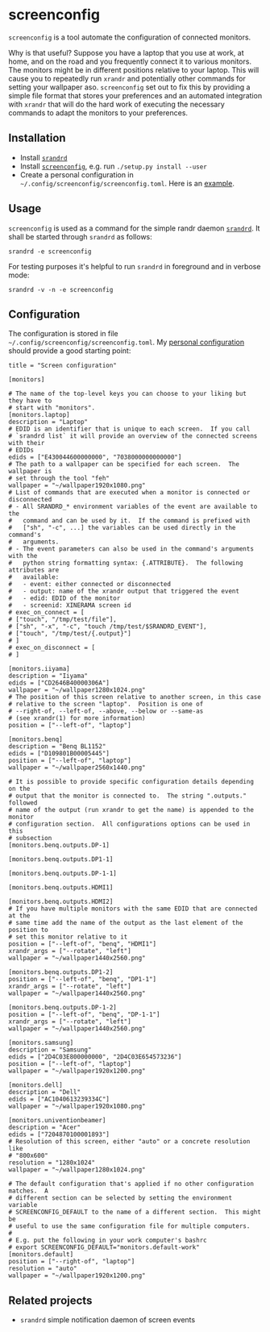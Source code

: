 # screenconfig

`screenconfig` is a tool automate the configuration of connected
monitors.

Why is that useful?  Suppose you have a laptop that you use at work, at
home, and on the road and you frequently connect it to various
monitors.  The monitors might be in different positions relative to your
laptop.  This will cause you to repeatedly run `xrandr` and potentially
other commands for setting your wallpaper aso.
`screenconfig` set out to fix this by providing a simple file format
that stores your preferences and an automated integration with `xrandr`
that will do the hard work of executing the necessary commands to
adapt the monitors to your preferences.

## Installation

* Install [`srandrd`](https://github.com/jceb/srandrd)
* Install [`screenconfig`](https://github.com/jceb/screenconfig), e.g.
  run `./setup.py install --user`
* Create a personal configuration in
  `~/.config/screenconfig/screenconfig.toml`.  Here is an
  [example](https://github.com/jceb/screenconfig/screenconfig/screenconfig.toml).

## Usage

`screenconfig` is used as a command for the simple randr daemon
[`srandrd`](https://github.com/jceb/srandrd).  It shall be started
through `srandrd` as follows:

    srandrd -e screenconfig

For testing purposes it's helpful to run `srandrd` in foreground and in
verbose mode:

    srandrd -v -n -e screenconfig

## Configuration

The configuration is stored in file
`~/.config/screenconfig/screenconfig.toml`.  My [personal
configuration](screenconfig.toml) should provide a good starting
point:

    title = "Screen configuration"

    [monitors]

    # The name of the top-level keys you can choose to your liking but they have to
    # start with "monitors".
    [monitors.laptop]
    description = "Laptop"
    # EDID is an identifier that is unique to each screen.  If you call
    # `srandrd list` it will provide an overview of the connected screens with their
    # EDIDs
    edids = ["E430044600000000", "7038000000000000"]
    # The path to a wallpaper can be specified for each screen.  The wallpaper is
    # set through the tool "feh"
    wallpaper = "~/wallpaper1920x1080.png"
    # List of commands that are executed when a monitor is connected or disconnected
    # - All SRANDRD_* environment variables of the event are available to the
    #   command and can be used by it.  If the command is prefixed with
    #   ["sh", "-c", ...] the variables can be used directly in the command's
    #   arguments.
    # - The event parameters can also be used in the command's arguments with the
    #   python string formatting syntax: {.ATTRIBUTE}.  The following attributes are
    #   available:
    #   - event: either connected or disconnected
    #   - output: name of the xrandr output that triggered the event
    #   - edid: EDID of the monitor
    #   - screenid: XINERAMA screen id
    # exec_on_connect = [
    # ["touch", "/tmp/test/file"],
    # ["sh", "-x", "-c", "touch /tmp/test/$SRANDRD_EVENT"],
    # ["touch", "/tmp/test/{.output}"]
    # ]
    # exec_on_disconnect = [
    # ]

    [monitors.iiyama]
    description = "Iiyama"
    edids = ["CD2646B40000306A"]
    wallpaper = "~/wallpaper1280x1024.png"
    # The position of this screen relative to another screen, in this case
    # relative to the screen "laptop".  Position is one of
    # --right-of, --left-of, --above, --below or --same-as
    # (see xrandr(1) for more information)
    position = ["--left-of", "laptop"]

    [monitors.benq]
    description = "Benq BL1152"
    edids = ["D109801B00005445"]
    position = ["--left-of", "laptop"]
    wallpaper = "~/wallpaper2560x1440.png"

    # It is possible to provide specific configuration details depending on the
    # output that the monitor is connected to.  The string ".outputs." followed
    # name of the output (run xrandr to get the name) is appended to the monitor
    # configuration section.  All configurations options can be used in this
    # subsection
    [monitors.benq.outputs.DP-1]

    [monitors.benq.outputs.DP1-1]

    [monitors.benq.outputs.DP-1-1]

    [monitors.benq.outputs.HDMI1]

    [monitors.benq.outputs.HDMI2]
    # If you have multiple monitors with the same EDID that are connected at the
    # same time add the name of the output as the last element of the position to
    # set this monitor relative to it
    position = ["--left-of", "benq", "HDMI1"]
    xrandr_args = ["--rotate", "left"]
    wallpaper = "~/wallpaper1440x2560.png"

    [monitors.benq.outputs.DP1-2]
    position = ["--left-of", "benq", "DP1-1"]
    xrandr_args = ["--rotate", "left"]
    wallpaper = "~/wallpaper1440x2560.png"

    [monitors.benq.outputs.DP-1-2]
    position = ["--left-of", "benq", "DP-1-1"]
    xrandr_args = ["--rotate", "left"]
    wallpaper = "~/wallpaper1440x2560.png"

    [monitors.samsung]
    description = "Samsung"
    edids = ["2D4C03E800000000", "2D4C03E654573236"]
    position = ["--left-of", "laptop"]
    wallpaper = "~/wallpaper1920x1200.png"

    [monitors.dell]
    description = "Dell"
    edids = ["AC1040613239334C"]
    wallpaper = "~/wallpaper1920x1080.png"

    [monitors.univentionbeamer]
    description = "Acer"
    edids = ["7204870100001893"]
    # Resolution of this screen, either "auto" or a concrete resolution like
    # "800x600"
    resolution = "1280x1024"
    wallpaper = "~/wallpaper1280x1024.png"

    # The default configuration that's applied if no other configuration matches.  A
    # different section can be selected by setting the environment variable
    # SCREENCONFIG_DEFAULT to the name of a different section.  This might be
    # useful to use the same configuration file for multiple computers.
    #
    # E.g. put the following in your work computer's bashrc
    # export SCREENCONFIG_DEFAULT="monitors.default-work"
    [monitors.default]
    position = ["--right-of", "laptop"]
    resolution = "auto"
    wallpaper = "~/wallpaper1920x1200.png"

## Related projects

- `srandrd` simple notification daemon of screen events
  [](https://github.com/jceb/srandrd)

